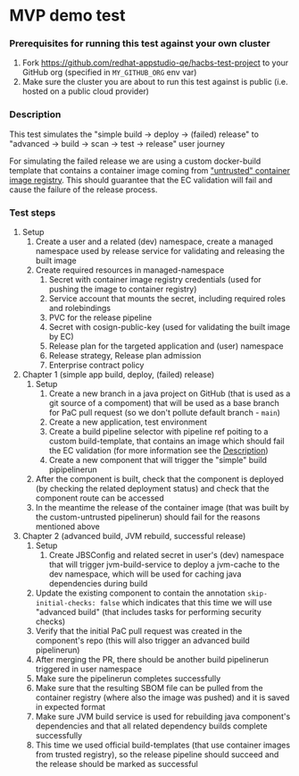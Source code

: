 # MVP demo test

### Prerequisites for running this test against your own cluster
1. Fork https://github.com/redhat-appstudio-qe/hacbs-test-project to your GitHub org (specified in `MY_GITHUB_ORG` env var)
2. Make sure the cluster you are about to run this test against is public (i.e. hosted on a public cloud provider)

### Description

This test simulates the "simple build -> deploy -> (failed) release" to "advanced -> build -> scan -> test -> release" user journey

For simulating the failed release we are using a custom docker-build template that contains a container image coming from ["untrusted" container image registry](https://github.com/hacbs-contract/ec-policies/blob/2d9fc8317a6349a4a9a1969f16c90dfec4448cd3/data/rule_data.yml#L9-L18). This should guarantee that the EC validation will fail and cause the failure of the release process.

### Test steps
1. Setup
   1. Create a user and a related (dev) namespace, create a managed namespace used by release service for validating and releasing the built image
   2. Create required resources in managed-namespace
      1. Secret with container image registry credentials (used for pushing the image to container registry)
      2. Service account that mounts the secret, including required roles and rolebindings
      3. PVC for the release pipeline
      4. Secret with cosign-public-key (used for validating the built image by EC)
      5. Release plan for the targeted application and (user) namespace
      6. Release strategy, Release plan admission
      7. Enterprise contract policy
1. Chapter 1 (simple app build, deploy, (failed) release)
   1. Setup
      1. Create a new branch in a java project on GitHub (that is used as a git source of a compoment) that will be used as a base branch for PaC pull request (so we don't pollute default branch - `main`)
      2. Create a new application, test environment
      3. Create a build pipeline selector with pipeline ref poiting to a custom build-template, that contains an image which should fail the EC validation (for more information see the [Description](#description))
      4. Create a new component that will trigger the "simple" build pipipelinerun
   2. After the component is built, check that the component is deployed (by checking the related deployment status) and check that the component route can be accessed
   3. In the meantime the release of the container image (that was built by the custom-untrusted pipelinerun) should fail for the reasons mentioned above
2. Chapter 2 (advanced build, JVM rebuild, successful release)
   1. Setup
      1. Create JBSConfig and related secret in user's (dev) namespace that will trigger jvm-build-service to deploy a jvm-cache to the dev namespace, which will be used for caching java dependencies during build
   2. Update the existing component to contain the annotation `skip-initial-checks: false` which indicates that this time we will use "advanced build" (that includes tasks for performing security checks)
   3. Verify that the initial PaC pull request was created in the component's repo (this will also trigger an advanced build pipelinerun)
   4. After merging the PR, there should be another build pipelinerun triggered in user namespace
   5. Make sure the pipelinerun completes successfully
   6. Make sure that the resulting SBOM file can be pulled from the container registry (where also the image was pushed) and it is saved in expected format
   7. Make sure JVM build service is used for rebuilding java component's dependencies and that all related dependency builds complete successfully
   8. This time we used official build-templates (that use container images from trusted registry), so the release pipeline should succeed and the release should be marked as successful